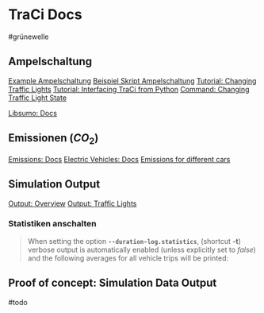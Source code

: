 # TraCi Docs
#grünewelle 

## Ampelschaltung

[Example Ampelschaltung](https://github.com/eclipse/sumo/tree/main/tests/complex/tutorial/traci_tls)
[Beispiel Skript Ampelschaltung](https://github.com/eclipse/sumo/blob/main/tests/complex/tutorial/traci_tls/runner.py)
[Tutorial: Changing Traffic Lights](https://sumo.dlr.de/docs/Tutorials/TraCI4Traffic_Lights.html)
[Tutorial: Interfacing TraCi from Python](https://sumo.dlr.de/docs/TraCI/Interfacing_TraCI_from_Python.html)
[Command: Changing Traffic Light State](https://sumo.dlr.de/docs/TraCI/Change_Traffic_Lights_State.html)

[Libsumo: Docs](https://sumo.dlr.de/docs/Libsumo.html)

## Emissionen ($CO_2$)

[Emissions: Docs](https://sumo.dlr.de/docs/Models/Emissions.html)
[Electric Vehicles: Docs](https://sumo.dlr.de/docs/Models/Electric.html)
[Emissions for different cars](https://sumo.dlr.de/docs/Models/Emissions/HBEFA3-based.html)

## Simulation Output

[Output: Overview](https://sumo.dlr.de/docs/Simulation/Output/Summary.html)
[Output: Traffic Lights](https://sumo.dlr.de/docs/Simulation/Output/Traffic_Lights.html)

### Statistiken anschalten
> When setting the option **`--duration-log.statistics`**, (shortcut **-t**) verbose output is automatically enabled (unless explicitly set to _false_) and the following averages for all vehicle trips will be printed:

## Proof of concept: Simulation Data Output

#todo 